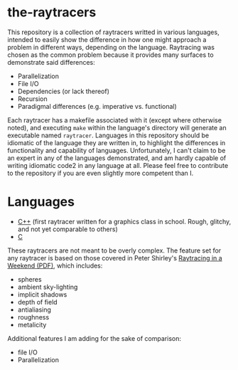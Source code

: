 # the-raytracers

This repository is a collection of raytracers writted in various languages, intended to easily show the difference in how one might approach a problem in different ways, depending on the language. Raytracing was chosen as the common problem because it provides many surfaces to demonstrate said differences:

* Parallelization
* File I/O
* Dependencies (or lack thereof)
* Recursion
* Paradigmal differences (e.g. imperative vs. functional)

Each raytracer has a makefile associated with it (except where otherwise noted), and executing `make` within the language's directory will generate an executable named `raytracer`. Languages in this repository should be idiomatic of the language they are written in, to highlight the differences in functionality and capability of languages. Unfortunately, I can't claim to be an expert in any of the languages demonstrated, and am hardly capable of writing idiomatic code2 in any language at all. Please feel free to contribute to the repository if you are even slightly more competent than I.

# Languages

* [C++](cpp) (first raytracer written for a graphics class in school. Rough, glitchy, and not yet comparable to others)
* [C](c)

These raytracers are not meant to be overly complex. The feature set for any raytracer is based on those covered in Peter Shirley's [Raytracing in a Weekend (PDF)](https://www.google.com/search?client=firefox-b-1-d&q=raytracing+in+a+weekend), which includes:

* spheres
* ambient sky-lighting
* implicit shadows
* depth of field
* antialiasing
* roughness
* metalicity

Additional features I am adding for the sake of comparison:

* file I/O
* Parallelization